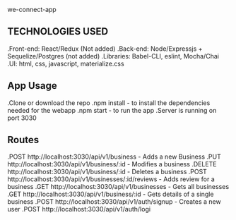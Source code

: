 we-connect-app

TECHNOLOGIES USED
-----------------------------------------------------------------------------------------------

.Front-end: React/Redux (Not added)
.Back-end: Node/Expressjs + Sequelize/Postgres (not added)
.Libraries: Babel-CLI, eslint, Mocha/Chai
.UI: html, css, javascript, materialize.css


App Usage
-----------------------------------------------------------------------------------------------------
.Clone or download the repo
.npm install - to install the dependencies needed for the webapp
.npm start - to run the app
.Server is running on port 3030

Routes
-----------------------------------------------------------------------------------------------------
.POST http://localhost:3030/api/v1/business - Adds a new Business
.PUT http://localhost:3030/api/v1/business/:id - Modifies a business
.DELETE http://localhost:3030/api/v1/business/:id - Deletes a business
.POST http://localhost:3030/api/v1/businesses/:id/reviews - Adds review for a business
.GET http://localhost:3030/api/v1/businesses - Gets all businesses
.GET http://localhost:3030/api/v1/business/:id - Gets details of a single business
.POST http://localhost:3030/api/v1/auth/signup - Creates a new user
.POST http://localhost:3030/api/v1/auth/logi
